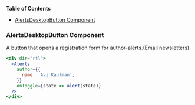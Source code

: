 <!-- START doctoc generated TOC please keep comment here to allow auto update -->

<!-- DON'T EDIT THIS SECTION, INSTEAD RE-RUN doctoc TO UPDATE -->

**Table of Contents**

* [AlertsDesktopButton Component](#alertsdesktopbutton-component)

<!-- END doctoc generated TOC please keep comment here to allow auto update -->

### AlertsDesktopButton Component

A button that opens a registration form for author-alerts.(Email newsletters)

```jsx
<div dir="rtl">
  <Alerts
    author={{
      name: 'Avi Kaufman',
    }}
    onToggle={state => alert(state)}
  />
</div>
```
